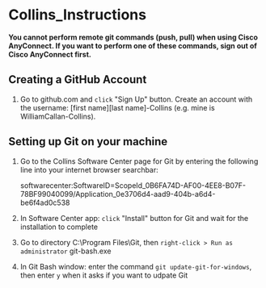 # Collins_Instructions

**You cannot perform remote git commands (push, pull) when using Cisco AnyConnect. If you want to perform one of these commands, sign out of Cisco AnyConnect first.**


## Creating a GitHub Account

1. Go to github.com and `click` "Sign Up" button. Create an account with the username: [first name][last name]-Collins (e.g. mine is WilliamCallan-Collins).


## Setting up Git on your machine

1. Go to the Collins Software Center page for Git by entering the following line into your internet browser searchbar:
   
   softwarecenter:SoftwareID=ScopeId_0B6FA74D-AF00-4EE8-B07F-78BF99040099/Application_0e3706d4-aad9-404b-a6d4-be6f4ad0c538

3. In Software Center app: `click` "Install" button for Git and wait for the installation to complete
4. Go to directory C:\Program Files\Git, then `right-click > Run as administrator` git-bash.exe
5. In Git Bash window: enter the command `git update-git-for-windows`, then enter `y` when it asks if you want to udpate Git

